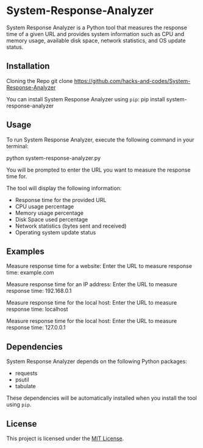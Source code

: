 # System-Response-Analyzer


System Response Analyzer is a Python tool that measures the response time of a given URL and provides system information such as CPU and memory usage, available disk space, network statistics, and OS update status.

## Installation

Cloning the Repo
git clone https://github.com/hacks-and-codes/System-Response-Analyzer

You can install System Response Analyzer using `pip`:
pip install system-response-analyzer

## Usage

To run System Response Analyzer, execute the following command in your terminal:

python system-response-analyzer.py

You will be prompted to enter the URL you want to measure the response time for.

The tool will display the following information:

- Response time for the provided URL
- CPU usage percentage
- Memory usage percentage
- Disk Space used percentage
- Network statistics (bytes sent and received)
- Operating system update status

## Examples

Measure response time for a website:
Enter the URL to measure response time: example.com

Measure response time for an IP address:
Enter the URL to measure response time: 192.168.0.1

Measure response time for the local host:
Enter the URL to measure response time: localhost

Measure response time for the local host:
Enter the URL to measure response time: 127.0.0.1


## Dependencies

System Response Analyzer depends on the following Python packages:

- requests
- psutil
- tabulate

These dependencies will be automatically installed when you install the tool using `pip`.

## License

This project is licensed under the [MIT License](LICENSE).

